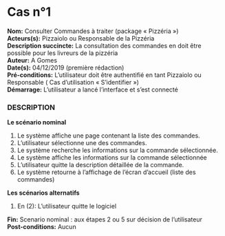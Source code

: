 # Cas  n°1

**Nom:** Consulter Commandes à traiter (package « Pizzéria »)<br>
**Acteurs(s):** Pizzaiolo ou Responsable de la Pizzéria<br>
**Description succincte:** La consultation des commandes en doit être possible pour les livreurs de la pizzéria<br>
**Auteur:** A Gomes<br>
**Date(s):** 04/12/2019 (première rédaction)<br>
**Pré-conditions:** L’utilisateur doit être authentifié en tant Pizzaiolo ou Responsable ( Cas d’utilisation « S’identifier »)<br>
**Démarrage:** L’utilisateur a lancé l’interface et s’est connecté<br>

### **DESCRIPTION**

**Le scénario nominal**<br>
1.	Le système affiche une page contenant la liste des commandes.
2.	L’utilisateur sélectionne une des commandes.
3.	Le système  recherche les informations sur la commande sélectionnée.
4.	Le système affiche les informations sur la commande sélectionnée
5.	L’utilisateur quitte la description détaillée de la commande.
6.	Le système retourne à l’affichage de l’écran d’accueil (liste des commandes)

**Les scénarios alternatifs**<br>
1.  En (2): L’utilisateur quitte le logiciel

**Fin:** Scenario nominal : aux étapes 2 ou 5 sur décision de l’utilisateur<br>
**Post-conditions:** Aucun

